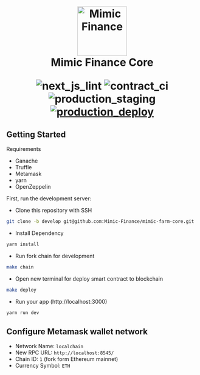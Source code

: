 <h1 align="center">
  <a href="#readme" title="Ganache README.md"><img alt="Mimic Finance" src="https://github.com/Mimic-Finance/mimic-finance-core/blob/develop/public/assets/images/logo-box.png?raw=true" alt="Mimic Finance" width="130"/></a>
   <br/> Mimic Finance Core
  <p align="center">
   <img src="https://github.com/Mimic-Finance/mimic-finance-core/actions/workflows/next-js-lint.yml/badge.svg" alt="next_js_lint">
  <img src="https://github.com/Mimic-Finance/mimic-finance-core/actions/workflows/contract-ci.yml/badge.svg" alt="contract_ci">
    <img src="https://github.com/Mimic-Finance/mimic-finance-core/actions/workflows/staging-deploy.yml/badge.svg" alt="production_staging">
    <a href="https://farm.kmutt.me" target="_blank">
  <img src="https://github.com/Mimic-Finance/mimic-finance-core/actions/workflows/main-deploy.yml/badge.svg" alt="production_deploy">
      </a>
</p>

</h1>

## Getting Started

Requirements
- Ganache
- Truffle
- Metamask
- yarn
- OpenZeppelin

First, run the development server:

- Clone this repository with SSH 
```bash
git clone -b develop git@github.com:Mimic-Finance/mimic-farm-core.git
```
- Install Dependency
```bash
yarn install
```

- Run fork chain for development
```bash
make chain
```
- Open new terminal for deploy smart contract to blockchain
```bash
make deploy
```
- Run your app (http://localhost:3000)
```bash
yarn run dev
```

## Configure Metamask wallet network
- Network Name: `localchain`
- New RPC URL: `http://localhost:8545/`
- Chain ID: `1` (fork form Ethereum mainnet)
- Currency Symbol: `ETH`
